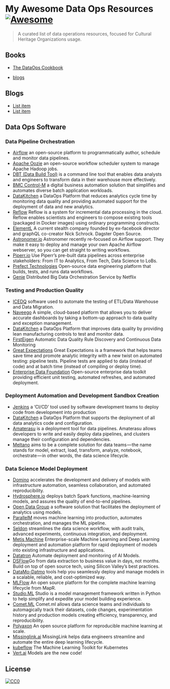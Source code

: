 # My Awesome Data Ops Resources [![Awesome](https://awesome.re/badge.svg)](https://awesome.re)

> A curated list of data operations resources, focused for Cultural Heritage Organizations usage.


## Books

- [The DataOps Cookbook](https://github.com/chen1649chenli/awesome-dataOps/blob/master/books/DataKitchen_dataops_cookbook.pdf)

- [blogs](#another-section)


## Blogs

- [List item](http://example.com)
- [List item](http://example.com)


## Data Ops Software

### Data Pipeline Orchestration

- [Airflow](https://medium.com/airbnb-engineering/airflow-a-workflow-management-platform-46318b977fd8)
an open-source platform to programmatically author, schedule and monitor data pipelines.
- [Apache Oozie](http://oozie.apache.org/)
an open-source workflow scheduler system to manage Apache Hadoop jobs.
- [DBT (Data Build Tool)](https://www.getdbt.com/)
is a command line tool that enables data analysts and engineers to transform data in their warehouse more effectively.
- [BMC Control-M](http://www.bmc.com/it-solutions/control-m.html)
a digital business automation solution that simplifies and automates diverse batch application workloads.
- [DataKitchen](https://www.datakitchen.io/)
a DataOps Platform that reduces analytics cycle time by monitoring data quality and providing automated support for the deployment of data and new analytics.
- [Reflow](https://github.com/grailbio/reflow)
Reflow is a system for incremental data processing in the cloud. Reflow enables scientists and engineers to compose existing tools (packaged in Docker images) using ordinary programming constructs.
- [ElementL](https://github.com/elementl)
A current stealth company founded by ex-facebook director and graphQL co-creator Nick Schrock. Dagster Open Source.
- [Astronomer.io](https://www.astronomer.io/)
Astronomer recently re-focused on Airflow support. They make it easy to deploy and manage your own Apache Airflow webserver, so you can get straight to writing workflows.
- [Piperr.io](http://piperr.io/) 
Use Piperr’s pre-built data pipelines across enterprise stakeholders: From IT to Analytics, From Tech, Data Science to LoBs.
- [Prefect Technologies](https://www.prefect.io/)
Open-source data engineering platform that builds, tests, and runs data workflows.
- [Genie](https://netflix.github.io/genie/)
Distributed Big Data Orchestration Service by Netflix

### Testing and Production Quality
- [ICEDQ](https://icedq.com/)
software used to automate the testing of ETL/Data Warehouse and Data Migration.
- [Naveego](http://www.naveego.com/)
A simple, cloud-based platform that allows you to deliver accurate dashboards by taking a bottom-up approach to data quality and exception management.
- [DataKitchen](https://www.datakitchen.io/)
a DataOps Platform that improves data quality by providing lean manufacturing controls to test and monitor data.
- [FirstEigen](http://firsteigen.com/)
Automatic Data Quality Rule Discovery and Continuous Data Monitoring
- [Great Expectations](https://github.com/great-expectations/great_expectations)
Great Expectations is a framework that helps teams save time and promote analytic integrity with a new twist on automated testing: pipeline tests. Pipeline tests are applied to data (instead of code) and at batch time (instead of compiling or deploy time).
- [Enterprise Data Foundation](https://enterprise-data.org/)
Open-source enterprise data toolkit providing efficient unit testing, automated refreshes, and automated deployment.

### Deployment Automation and Development Sandbox Creation
- [Jenkins](https://jenkins-ci.org/)
a ‘CI/CD’ tool used by software development teams to deploy code from development into production
- [DataKitchen](https://www.datakitchen.io/)
a DataOps Platform that supports the deployment of all data analytics code and configuration.
- [Amaterasu](http://shinto.io/index.html)
is a deployment tool for data pipelines. Amaterasu allows developers to write and easily deploy data pipelines, and clusters manage their configuration and dependencies.
- [Meltano](https://about.gitlab.com/2018/08/01/hey-data-teams-we-are-working-on-a-tool-just-for-you/)
aims to be a complete solution for data teams — the name stands for model, extract, load, transform, analyze, notebook, orchestrate — in other words, the data science lifecycle.

### Data Science Model Deployment
- [Domino](https://www.dominodatalab.com/)
accelerates the development and delivery of models with infrastructure automation, seamless collaboration, and automated reproducibility.
- [Hydrosphere.io](https://hydrosphere.io/)
deploys batch Spark functions, machine-learning models, and assures the quality of end-to-end pipelines.
- [Open Data Group](https://www.opendatagroup.com/)
a software solution that facilitates the deployment of analytics using models.
- [ParallelM](http://www.parallelm.com/)
moves machine learning into production, automates orchestration, and manages the ML pipeline.
- [Seldon](https://www.seldon.io/)
streamlines the data science workflow, with audit trails, advanced experiments, continuous integration, and deployment.
- [Metis Machine](https://metismachine.com/)
Enterprise-scale Machine Learning and Deep Learning deployment and automation platform for rapid deployment of models into existing infrastructure and applications.
- [Datatron](http://www.datatron.com/)
Automate deployment and monitoring of AI Models.
- [DSFlow](http://dsflow.io/)Go from data extraction to business value in days, not months. Build on top of open source tech, using Silicon Valley’s best practices.
- [DataMo-Datmo](https://datmo.com/)
tools help you seamlessly deploy and manage models in a scalable, reliable, and cost-optimized way.
- [MLFlow](https://www.mlflow.org/)
An open source platform for the complete machine learning lifecycle from MapR.
- [Studio.ML](https://www.studio.ml/)
Studio is a model management framework written in Python to help simplify and expedite your model building experience.
- [Comet.ML](https://www.comet.ml/)
Comet.ml allows data science teams and individuals to automagically track their datasets, code changes, experimentation history and production models creating efficiency, transparency, and reproducibility.
- [Polyaxon](https://polyaxon.com/)
An open source platform for reproducible machine learning at scale.
- [Missinglink.ai](https://missinglink.ai/)
MissingLink helps data engineers streamline and automate the entire deep learning lifecycle.
- [kubeflow](https://www.kubeflow.org/)
The Machine Learning Toolkit for Kubernetes
- [Vert.ai](https://www.verta.ai/)
Models are the new code!




## License

[![CC0](http://mirrors.creativecommons.org/presskit/buttons/88x31/svg/cc-zero.svg)](http://creativecommons.org/publicdomain/zero/1.0)
